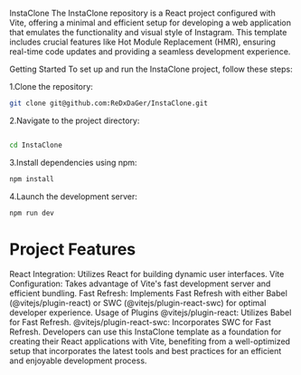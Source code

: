 InstaClone
The InstaClone repository is a React project configured with Vite, offering a minimal and efficient setup for developing a web application that emulates the functionality and visual style of Instagram. This template includes crucial features like Hot Module Replacement (HMR), ensuring real-time code updates and providing a seamless development experience.

Getting Started
To set up and run the InstaClone project, follow these steps:

1.Clone the repository:

```bash
git clone git@github.com:ReDxDaGer/InstaClone.git
```
2.Navigate to the project directory:

```bash

cd InstaClone
```
3.Install dependencies using npm:

```bash
npm install
```
4.Launch the development server:

```bash
npm run dev
```
# Project Features
React Integration: Utilizes React for building dynamic user interfaces.
Vite Configuration: Takes advantage of Vite's fast development server and efficient bundling.
Fast Refresh: Implements Fast Refresh with either Babel (@vitejs/plugin-react) or SWC (@vitejs/plugin-react-swc) for optimal developer experience.
Usage of Plugins
@vitejs/plugin-react: Utilizes Babel for Fast Refresh.
@vitejs/plugin-react-swc: Incorporates SWC for Fast Refresh.
Developers can use this InstaClone template as a foundation for creating their React applications with Vite, benefiting from a well-optimized setup that incorporates the latest tools and best practices for an efficient and enjoyable development process.
